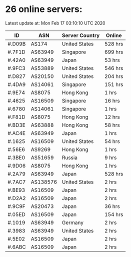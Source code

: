 # 26 online servers:

Latest update at: Mon Feb 17 03:10:10 UTC 2020

| ID | ASN | Server Country | Online |
| -- | --- | -------------- | ------ |
| #.D09B | AS174 | United States | 528 hrs |
| #.7F1D | AS63949 | Singapore | 699 hrs |
| #.42A0 | AS63949 | Japan | 53 hrs |
| #.9FC3 | AS53889 | United States | 546 hrs |
| #.D827 | AS20150 | United States | 204 hrs |
| #.4DA9 | AS14061 | Singapore | 151 hrs |
| #.9E74 | AS8075 | Hong Kong | 1 hrs |
| #.4625 | AS16509 | Singapore | 16 hrs |
| #.6780 | AS14061 | Singapore | 1 hrs |
| #.F81D | AS8075 | Hong Kong | 12 hrs |
| #.BD3E | AS63888 | Hong Kong | 58 hrs |
| #.AC4E | AS63949 | Japan | 1 hrs |
| #.1625 | AS16509 | United States | 54 hrs |
| #.56E6 | AS9269 | Hong Kong | 1 hrs |
| #.3BE0 | AS51659 | Russia | 9 hrs |
| #.9D06 | AS8075 | Hong Kong | 1 hrs |
| #.2A79 | AS63949 | Japan | 528 hrs |
| #.7AC7 | AS138576 | United States | 2 hrs |
| #.BE93 | AS16509 | Japan | 2 hrs |
| #.D2A2 | AS16509 | Japan | 2 hrs |
| #.9C9F | AS20473 | Japan | 36 hrs |
| #.05ED | AS16509 | Japan | 154 hrs |
| #.1019 | AS63949 | Germany | 2 hrs |
| #.3983 | AS63949 | United States | 2 hrs |
| #.5E02 | AS16509 | Japan | 2 hrs |
| #.6ABC | AS16509 | Japan | 2 hrs |

